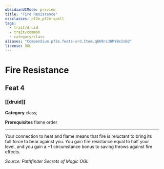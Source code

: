 ```yaml
---
obsidianUIMode: preview
title: "Fire Resistance"
cssclasses: pf2e,pf2e-spell
tags:
  - trait/druid
  - trait/common
  - category/class
aliases: "Compendium.pf2e.feats-srd.Item.qbH9ns3HMYBxIvEQ"
license: OGL
---
```

# Fire Resistance
## Feat 4
### [[druid]]

**Category** class; 



**Prerequisites** flame order
* * *
Your connection to heat and flame means that fire is reluctant to bring its full force to bear against you. You gain fire resistance equal to half your level, and you gain a +1 circumstance bonus to saving throws against fire effects.

*Source: Pathfinder Secrets of Magic*
*OGL*
